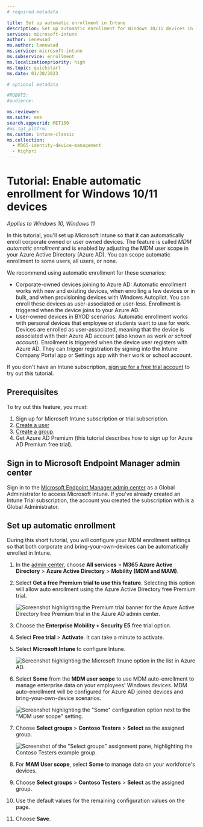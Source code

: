 ```yaml
---
# required metadata

title: Set up automatic enrollment in Intune
description: Set up automatic enrollment for Windows 10/11 devices in Intune.
services: microsoft-intune
author: Lenewsad
ms.author: lanewsad
ms.service: microsoft-intune
ms.subservice: enrollment
ms.localizationpriority: high
ms.topic: quickstart
ms.date: 01/30/2023

# optional metadata

#ROBOTS:
#audience:

ms.reviewer: 
ms.suite: ems
search.appverid: MET150
#ms.tgt_pltfrm:
ms.custom: intune-classic
ms.collection:
  - M365-identity-device-management
  - highpri
---
```


# Tutorial: Enable automatic enrollment for Windows 10/11 devices
*Applies to Windows 10, Windows 11*

In this tutorial, you'll set up Microsoft Intune so that it can automatically enroll corporate owned or user owned devices. The feature is called *MDM automatic enrollment* and is enabled by adjusting the MDM user scope in your Azure Active Directory (Azure AD). You can scope automatic enrollment to some users, all users, or none.

We recommend using automatic enrollment for these scenarios:

* Corporate-owned devices joining to Azure AD: Automatic enrollment works with new and existing devices, when enrolling a few devices or in bulk, and when provisioning devices with Windows Autopilot. You can enroll these devices as user-associated or user-less. Enrollment is triggered when the device joins to your Azure AD.     
* User-owned devices in BYOD scenarios: Automatic enrollment works with personal devices that employee or students want to use for work. Devices are enrolled as user-associated, meaning that the device is associated with their Azure AD account (also known as *work or school account*). Enrollment is triggered when the device user registers with Azure AD. They can trigger registration by signing into the Intune Company Portal app or Settings app with their work or school account.  

If you don't have an Intune subscription, [sign up for a free trial account](../fundamentals/free-trial-sign-up.md) to try out this tutorial.

## Prerequisites
To try out this feature, you must: 

1. Sign up for Microsoft Intune subscription or trial subscription.  
2. [Create a user](../fundamentals/quickstart-create-user.md) 
3. [Create a group](../fundamentals/quickstart-create-group.md).
4. Get Azure AD Premium (this tutorial describes how to sign up for Azure AD Premium free trial).   

## Sign in to Microsoft Endpoint Manager admin center

Sign in to the [Microsoft Endpoint Manager admin center](https://go.microsoft.com/fwlink/?linkid=2109431) as a Global Administrator to access Microsoft Intune. If you've already created an Intune Trial subscription, the account you created the subscription with is a Global Administrator.

## Set up automatic enrollment

During this short tutorial, you will configure your MDM enrollment settings so that both corporate and bring-your-own-devices can be automatically enrolled in Intune.   

1. In the [admin center](https://go.microsoft.com/fwlink/?linkid=2109431), choose **All services** > **M365 Azure Active Directory** > **Azure Active Directory** > **Mobility (MDM and MAM)**.
2. Select **Get a free Premium trial to use this feature**. Selecting this option will allow auto enrollment using the Azure Active Directory free Premium trial. 

    ![Screenshot highlighting the Premium trial banner for the Azure Active Directory free Premium trial in the Azure AD admin center.](./media/quickstart-setup-auto-enrollment/quickstart-setup-auto-enrollment-01.png)

3. Choose the **Enterprise Mobility + Security E5** free trial option. 
4. Select **Free trial** > **Activate**. It can take a minute to activate. 

3. Select **Microsoft Intune** to configure Intune. 

    ![Screenshot highlighting the Microsoft Itnune option in the list in Azure AD.](./media/quickstart-setup-auto-enrollment/quickstart-setup-auto-enrollment-03.png)

4. Select **Some** from the **MDM user scope** to use MDM auto-enrollment to manage enterprise data on your employees' Windows devices. MDM auto-enrollment will be configured for Azure AD joined devices and bring-your-own-device scenarios.

    ![Screenshot highlighting the "Some" configuration option next to the "MDM user scope" setting.](./media/quickstart-setup-auto-enrollment/quickstart-setup-auto-enrollment-04.png)

5. Choose **Select groups** > **Contoso Testers** > **Select** as the assigned group.

    ![Screenshot of the "Select groups" assignment pane, highlighting the Contoso Testers example group.](./media/quickstart-setup-auto-enrollment/quickstart-setup-auto-enrollment-05.png)

6. For **MAM User scope**, select **Some** to manage data on your workforce's devices.  

7. Choose **Select groups** > **Contoso Testers** > **Select** as the assigned group. 
8. Use the default values for the remaining configuration values on the page.    
9. Choose **Save**.  

